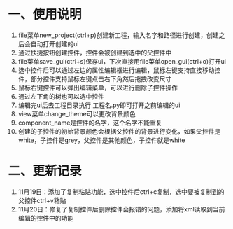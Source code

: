 
# 一、使用说明
1. file菜单new_project(ctrl+p)创建新工程，输入名字和路径进行创建，创建之后会自动打开创建的ui
2. 通过快捷按钮创建控件，控件会被创建到选中的父控件中
3. file菜单save_gui(ctrl+s)保存ui，下次直接用file菜单open_gui(ctrl+o)打开ui
4. 选中控件后可以通过左边的属性编辑框进行编辑，鼠标左键支持直接移动控件，部分控件支持鼠标左键点击右下角然后拖拽改变尺寸
5. 鼠标右键控件可以弹出编辑菜单，可以进行删除子控件操作
6. 通过左下角的树也可以选中控件
7. 编辑完ui后去工程目录执行 工程名.py即可打开之前编辑的ui
8. view菜单change_theme可以更改背景颜色
9. component_name是控件的名字，这个名字不能重复
10. 创建的子控件的初始背景颜色会根据父控件的背景进行变化，如果父控件是white，子控件是grey，父控件是其他颜色，子控件就是white

# 二、更新记录
1.  11月19日：添加了复制粘贴功能，选中控件后ctrl+c复制，选中要被复制到的父控件ctrl+v粘贴
2.  11月20日：修复了复制控件后删除控件会报错的问题，添加将xml读取到当前编辑的控件中的功能


